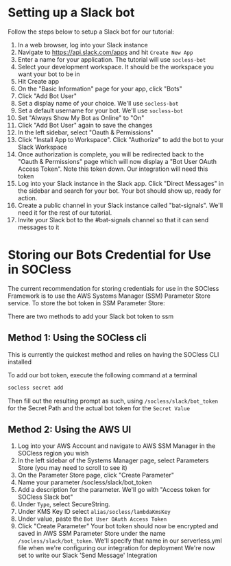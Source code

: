 # Setting up a Slack bot
Follow the steps below to setup a Slack bot for our tutorial:

1. In a web browser, log into your Slack instance
2. Navigate to https://api.slack.com/apps and hit `Create New App`
3. Enter a name for your application. The tutorial will use `socless-bot`
4. Select your development workspace. It should be the workspace you want your bot to be in
5. Hit Create app
6. On the "Basic Information" page for your app, click "Bots"
7. Click "Add Bot User"
8. Set a display name of your choice. We'll use `socless-bot`
9. Set a default username for your bot. We'll use `socless-bot`
10. Set "Always Show My Bot as Online" to "On"
11. Click "Add Bot User" again to save the changes
12. In the left sidebar, select "Oauth & Permissions"
13. Click "Install App to Workspace". Click "Authorize" to add the bot to your Slack Workspace
14. Once authorization is complete, you will be redirected back to the "Oauth & Permissions" page which will now display a "Bot User OAuth Access Token". Note this token down. Our integration will need this token
15. Log into your Slack instance in the Slack app. Click "Direct Messages" in the sidebar and search for your bot. Your bot should show up, ready for action.
16. Create a public channel in your Slack instance called "bat-signals". We'll need it for the rest of our tutorial.
17. Invite your Slack bot to the #bat-signals channel so that it can send messages to it


# Storing our Bots Credential for Use in SOCless
The current recommendation for storing credentials for use in the SOCless Framework is to use the AWS Systems Manager (SSM) Parameter Store service.
To store the bot token in SSM Parameter Store:

There are two methods to add your Slack bot token to ssm
## Method 1: Using the SOCless cli
This is currently the quickest method and relies on having the SOCless CLI installed

To add our bot token, execute the following command at a terminal

```bash
socless secret add
```

Then fill out the resulting prompt as such, using `/socless/slack/bot_token` for the Secret Path and the actual bot token for the `Secret Value`

## Method 2: Using the AWS UI
1. Log into your AWS Account and navigate to AWS SSM Manager in the SOCless region you wish
2. In the left sidebar of the Systems Manager page, select Parameters Store (you may need to scroll to see it)
3. On the Parameter Store page, click "Create Parameter"
4. Name your parameter /socless/slack/bot_token
5. Add a description for the parameter. We'll go with "Access token for SOCless Slack bot"
6. Under `Type`, select SecureString.
7. Under KMS Key ID select `alias/socless/lambdaKmsKey`
8. Under value, paste the `Bot User OAuth Access Token`
9. Click "Create Parameter"
Your bot token should now be encrypted and saved in AWS SSM Parameter Store under the name `/socless/slack/bot_token`. We'll specify that name in our serverless.yml file when we're configuring our integration for deployment
We're now set to write our Slack 'Send Message' Integration
